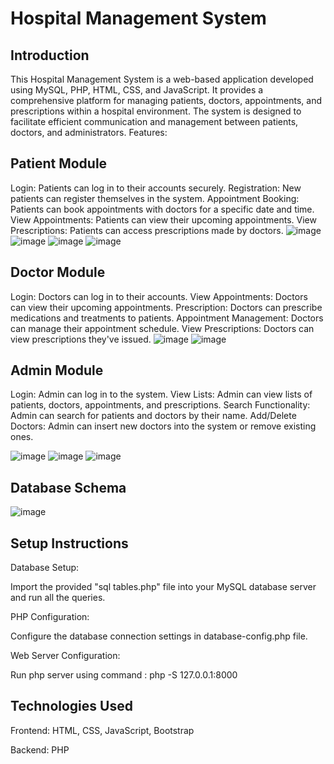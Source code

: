 # Hospital Management System

## Introduction

This Hospital Management System is a web-based application developed using MySQL, PHP, HTML, CSS, and JavaScript. It provides a comprehensive platform for managing patients, doctors, appointments, and prescriptions within a hospital environment. The system is designed to facilitate efficient communication and management between patients, doctors, and administrators.
Features:


## Patient Module

Login: Patients can log in to their accounts securely.
    Registration: New patients can register themselves in the system.
    Appointment Booking: Patients can book appointments with doctors for a specific date and time.
    View Appointments: Patients can view their upcoming appointments.
    View Prescriptions: Patients can access prescriptions made by doctors.
![image](https://github.com/yash2316/Hospital-Management-System/assets/141305637/0bc0924e-9066-4289-aec5-b501272d0cfe)
![image](https://github.com/yash2316/Hospital-Management-System/assets/141305637/403447c3-cb55-4515-b243-42228837b59e)
![image](https://github.com/yash2316/Hospital-Management-System/assets/141305637/faa9ed23-905a-46ac-8de9-78fa050173c0)
![image](https://github.com/yash2316/Hospital-Management-System/assets/141305637/f26d8c38-84b7-448f-b9aa-ffaf728a361d)



## Doctor Module

Login: Doctors can log in to their accounts.
    View Appointments: Doctors can view their upcoming appointments.
    Prescription: Doctors can prescribe medications and treatments to patients.
    Appointment Management: Doctors can manage their appointment schedule.
    View Prescriptions: Doctors can view prescriptions they've issued.
![image](https://github.com/yash2316/Hospital-Management-System/assets/141305637/4688e859-b5de-4ce7-9beb-a8601480a897)
![image](https://github.com/yash2316/Hospital-Management-System/assets/141305637/3ace0c52-f0bd-48d3-994d-df6a57b08434)

    

## Admin Module

Login: Admin can log in to the system.
    View Lists: Admin can view lists of patients, doctors, appointments, and prescriptions.
    Search Functionality: Admin can search for patients and doctors by their name.
    Add/Delete Doctors: Admin can insert new doctors into the system or remove existing ones.

![image](https://github.com/yash2316/Hospital-Management-System/assets/141305637/ad674bcb-c2b2-4c11-ad09-8df9df1c29a5)
![image](https://github.com/yash2316/Hospital-Management-System/assets/141305637/55efee4b-e718-4c96-ba86-e244d37dc7ca)
![image](https://github.com/yash2316/Hospital-Management-System/assets/141305637/cc8426f0-f344-4204-8ce1-70ce5a982004)

## Database Schema

![image](https://github.com/yash2316/Hospital-Management-System/assets/141305637/daea5801-cee7-4001-922f-8c097731aceb)


## Setup Instructions

Database Setup:

Import the provided "sql tables.php" file into your MySQL database server and run all the queries.

PHP Configuration:

Configure the database connection settings in database-config.php file.

Web Server Configuration:

Run php server using command : php -S 127.0.0.1:8000

## Technologies Used

Frontend: HTML, CSS, JavaScript, Bootstrap

Backend: PHP
